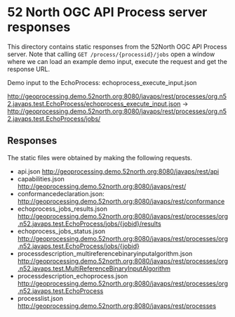 # 52 North OGC API Process server responses

This directory contains static responses from the 52North OGC API Process server. 
Note that calling `GET /process/{processid}/jobs` open a window where we can load an example demo input, execute the request and get the response URL. 

Demo input to the EchoProcess: 
    echoprocess_execute_input.json

http://geoprocessing.demo.52north.org:8080/javaps/rest/processes/org.n52.javaps.test.EchoProcess/echoprocess_execute_input.json -> http://geoprocessing.demo.52north.org:8080/javaps/rest/processes/org.n52.javaps.test.EchoProcess/jobs/<jobid>

## Responses

The static files were obtained by making the following requests. 

- api.json
    http://geoprocessing.demo.52north.org:8080/javaps/rest/api
- capabilities.json
    http://geoprocessing.demo.52north.org:8080/javaps/rest/
- conformancedeclaration.json:
   http://geoprocessing.demo.52north.org:8080/javaps/rest/conformance
- echoprocess_jobs_results.json
    http://geoprocessing.demo.52north.org:8080/javaps/rest/processes/org.n52.javaps.test.EchoProcess/jobs/{jobid}/results
- echoprocess_jobs_status.json
    http://geoprocessing.demo.52north.org:8080/javaps/rest/processes/org.n52.javaps.test.EchoProcess/jobs/{jobid}
- processdescription_multireferencebinaryinputalgorithm.json
    http://geoprocessing.demo.52north.org:8080/javaps/rest/processes/org.n52.javaps.test.MultiReferenceBinaryInputAlgorithm
- processdescription_echoprocess.json
    http://geoprocessing.demo.52north.org:8080/javaps/rest/processes/org.n52.javaps.test.EchoProcess
- processlist.json
    http://geoprocessing.demo.52north.org:8080/javaps/rest/processes  

